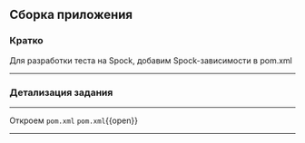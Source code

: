 ## Сборка приложения

### Кратко
Для разработки теста на Spock, добавим Spock-зависимости в pom.xml
____
### Детализация задания
____
Откроем `pom.xml`
    `pom.xml`{{open}}
____
